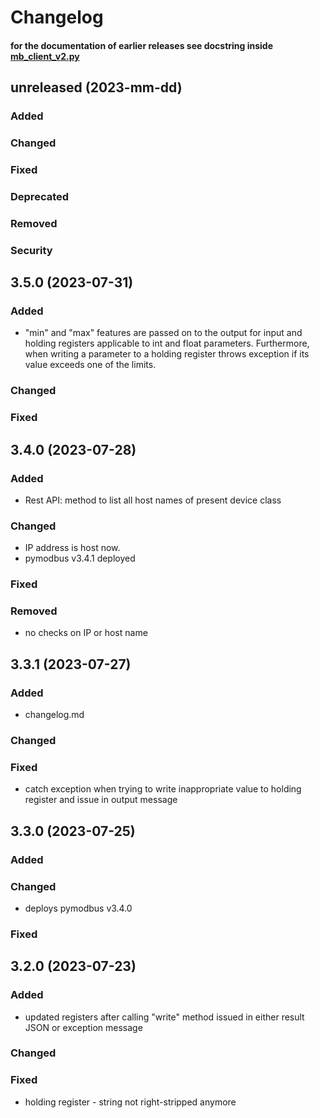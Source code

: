 # Changelog 
#### for the documentation of earlier releases see docstring inside [mb_client_v2.py](https://github.com/ccatp/MODBUS/blob/05c387611b738852c8d53d44a64b80398edb9cda/modbusClient/src/mb_client_v2.py)
## unreleased (2023-mm-dd)
### Added
### Changed
### Fixed
### Deprecated
### Removed
### Security
## 3.5.0 (2023-07-31)
### Added
- "min" and "max" features are passed on to the output for input and holding 
registers applicable to int and float parameters. Furthermore, when writing 
a parameter to a holding register throws exception if its value exceeds 
one of the limits.
### Changed
### Fixed
## 3.4.0 (2023-07-28)
### Added
- Rest API: method to list all host names of present device class 
### Changed
- IP address is host now. 
- pymodbus v3.4.1 deployed
### Fixed
### Removed
- no checks on IP or host name
## 3.3.1 (2023-07-27)
### Added
- changelog.md
### Changed
### Fixed
- catch exception when trying to write inappropriate value to holding 
register and issue in output message
## 3.3.0 (2023-07-25)
### Added
### Changed
- deploys pymodbus v3.4.0
### Fixed
## 3.2.0 (2023-07-23)
### Added
- updated registers after calling "write" method issued
in either result JSON or exception message
### Changed
### Fixed     
- holding register - string not right-stripped anymore